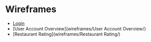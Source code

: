 # Wireframes

* [Login](wireframes/Login/)
* [User Account Overview](wireframes/User Account Overview/)
* [Restaurant Rating](wireframes/Restaurant Rating/)
  
